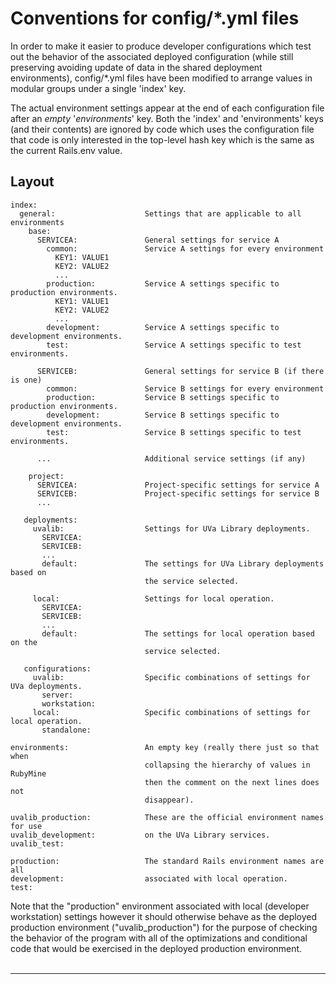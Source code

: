 <!-- lib/doc/yaml.md -->

# Conventions for config/*.yml files

  In order to make it easier to produce developer configurations which test out
  the behavior of the associated deployed configuration (while still preserving
  avoiding update of data in the shared deployment environments), config/*.yml
  files have been modified to arrange values in modular groups under a single
  'index' key.

  The actual environment settings appear at the end of each configuration file
  after an *empty* '_environments_' key.  Both the 'index' and 'environments'
  keys (and their contents) are ignored by code which uses the configuration
  file that code is only interested in the top-level hash key which is the same
  as the current Rails.env value.

## Layout

```
index:
  general:                    Settings that are applicable to all environments
    base:
      SERVICEA:               General settings for service A
        common:               Service A settings for every environment
          KEY1: VALUE1
          KEY2: VALUE2
          ...
        production:           Service A settings specific to production environments.
          KEY1: VALUE1
          KEY2: VALUE2
          ...
        development:          Service A settings specific to development environments.
        test:                 Service A settings specific to test environments.
        
      SERVICEB:               General settings for service B (if there is one)
        common:               Service B settings for every environment
        production:           Service B settings specific to production environments.
        development:          Service B settings specific to development environments.
        test:                 Service B settings specific to test environments.
        
      ...                     Additional service settings (if any)

    project:
      SERVICEA:               Project-specific settings for service A
      SERVICEB:               Project-specific settings for service B
      ...
      
   deployments:
     uvalib:                  Settings for UVa Library deployments.
       SERVICEA:
       SERVICEB:
       ...
       default:               The settings for UVa Library deployments based on
                              the service selected.
                              
     local:                   Settings for local operation.
       SERVICEA:
       SERVICEB:
       ...
       default:               The settings for local operation based on the
                              service selected.
       
   configurations:
     uvalib:                  Specific combinations of settings for UVa deployments.
       server:
       workstation:
     local:                   Specific combinations of settings for local operation.
       standalone:

environments:                 An empty key (really there just so that when
                              collapsing the hierarchy of values in RubyMine
                              then the comment on the next lines does not
                              disappear).

uvalib_production:            These are the official environment names for use
uvalib_development:           on the UVa Library services.
uvalib_test:

production:                   The standard Rails environment names are all
development:                  associated with local operation.
test:
```

  Note that the "production" environment associated with local (developer
  workstation) settings however it should otherwise behave as the deployed
  production environment ("uvalib_production") for the purpose of checking the
  behavior of the program with all of the optimizations and conditional code
  that would be exercised in the deployed production environment.
  <br/><br/>

---

[1]: /README.md         "Top-level README"
[2]: /config/README.md  "Configuration conventions"